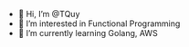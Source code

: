 - 👋 Hi, I’m @TQuy
- 👀 I’m interested in Functional Programming
- 🌱 I’m currently learning Golang, AWS

<!---
TQuy/TQuy is a ✨ special ✨ repository because its `README.md` (this file) appears on your GitHub profile.
You can click the Preview link to take a look at your changes.
--->
